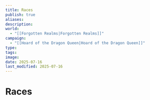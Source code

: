 ```yaml
---
title: Races
publish: true
aliases: 
description: 
world:
  - "[[Forgotten Realms|Forgotten Realms]]"
campaign:
  - "[[Hoard of the Dragon Queen|Hoard of the Dragon Queen]]"
type: 
tags: 
image: 
date: 2025-07-16
last_modified: 2025-07-16
---
```

# Races